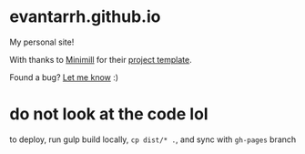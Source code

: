 evantarrh.github.io
=====================

My personal site!

With thanks to [Minimill](https://minimill.co) for their [project
template](https://github.com/minimill/project-template).

Found a bug? [Let me know](https://github.com/evantarrh/evantarrh.github.io/issues/new) :)

# do not look at the code lol

to deploy, run gulp build locally, `cp dist/* .`, and sync with `gh-pages` branch

